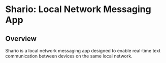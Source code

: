 # Shario: Local Network Messaging App

## Overview

Shario is a local network messaging app designed to enable real-time text communication between devices on the same local network.